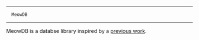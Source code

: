 -------------------
      MeowDB
-------------------
MeowDB is a databse library inspired by a <a href="https://github.com/Geek-Research-Lab/UNIX-DatabaseLibrary">previous work</a>.
